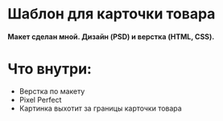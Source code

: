# Шаблон для карточки товара

#### Макет сделан мной. Дизайн (PSD) и верстка (HTML, СSS).

# Что внутри:
- Верстка по макету
- Pixel Perfect
- Картинка выхотит за границы карточки товара
